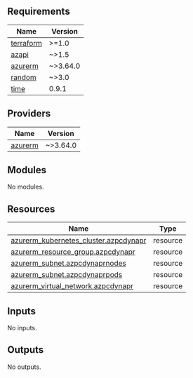## Requirements

| Name | Version |
|------|---------|
| <a name="requirement_terraform"></a> [terraform](#requirement\_terraform) | >=1.0 |
| <a name="requirement_azapi"></a> [azapi](#requirement\_azapi) | ~>1.5 |
| <a name="requirement_azurerm"></a> [azurerm](#requirement\_azurerm) | ~>3.64.0 |
| <a name="requirement_random"></a> [random](#requirement\_random) | ~>3.0 |
| <a name="requirement_time"></a> [time](#requirement\_time) | 0.9.1 |

## Providers

| Name | Version |
|------|---------|
| <a name="provider_azurerm"></a> [azurerm](#provider\_azurerm) | ~>3.64.0 |

## Modules

No modules.

## Resources

| Name | Type |
|------|------|
| [azurerm_kubernetes_cluster.azpcdynapr](https://registry.terraform.io/providers/hashicorp/azurerm/latest/docs/resources/kubernetes_cluster) | resource |
| [azurerm_resource_group.azpcdynapr](https://registry.terraform.io/providers/hashicorp/azurerm/latest/docs/resources/resource_group) | resource |
| [azurerm_subnet.azpcdynaprnodes](https://registry.terraform.io/providers/hashicorp/azurerm/latest/docs/resources/subnet) | resource |
| [azurerm_subnet.azpcdynaprpods](https://registry.terraform.io/providers/hashicorp/azurerm/latest/docs/resources/subnet) | resource |
| [azurerm_virtual_network.azpcdynapr](https://registry.terraform.io/providers/hashicorp/azurerm/latest/docs/resources/virtual_network) | resource |

## Inputs

No inputs.

## Outputs

No outputs.

